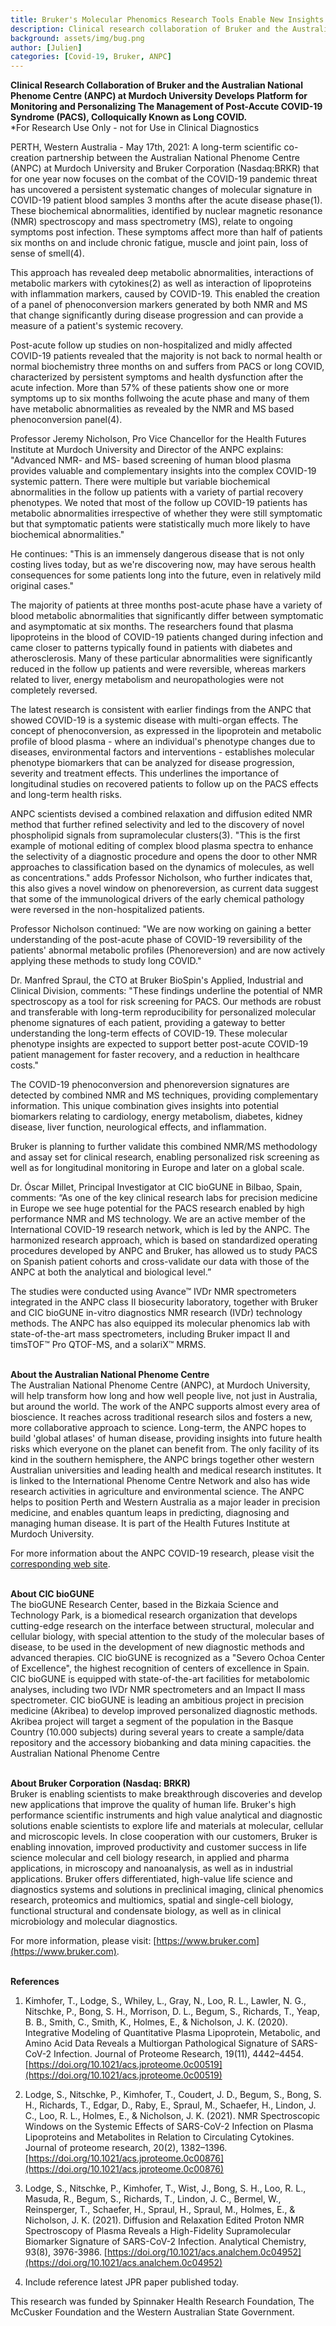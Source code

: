 ```yaml
---
title: Bruker's Molecular Phenomics Research Tools Enable New Insights into Long COVID and its Post-Infection Disease Effects
description: Clinical research collaboration of Bruker and the Australian National Phenome Centre (ANPC) at Murdoch University develops platform for Post-Acute COVID-19 Syndrome (PACS), colloquially known as long COVID.
background: assets/img/bug.png
author: [Julien]
categories: [Covid-19, Bruker, ANPC]
---
```


<strong>Clinical Research Collaboration of Bruker and the Australian National Phenome Centre (ANPC) at Murdoch University Develops Platform for Monitoring and Personalizing The Management of Post-Accute COVID-19 Syndrome (PACS), Colloquically Known as Long COVID.<br /></strong>
\*For Research Use Only - not for Use in Clinical Diagnostics

PERTH, Western Australia - May 17th, 2021: A long-term scientific co-creation partnership between the Australian National Phenome Centre (ANPC) at Murdoch University and Bruker Corporation (Nasdaq:BRKR) that for one year now focuses on the combat of the COVID-19 pandemic threat has uncovered a persistent systematic changes of molecular signature in COVID-19 patient blood samples 3 months after the acute disease phase(1). These biochemical abnormalities, identified by nuclear magnetic resonance (NMR) spectroscopy and mass spectrometry (MS), relate to ongoing symptoms post infection. These symptoms affect more than half of patients six months on and include chronic fatigue, muscle and joint pain, loss of sense of smell(4).

This approach has revealed deep metabolic abnormalities, interactions of metabolic markers with cytokines(2) as well as interaction of lipoproteins with inflammation markers, caused by COVID-19. This enabled the creation of a panel of phenoconversion markers generated by both NMR and MS that change significantly during disease progression and can provide a measure of a patient's systemic recovery.

Post-acute follow up studies on non-hospitalized and midly affected COVID-19 patients revealed that the majority is not back to normal health or normal biochemistry three months on and suffers from PACS or long COVID, characterized by persistent symptoms and health dysfunction after the acute infection. More than 57% of these patients show one or more symptoms up to six months follwoing the acute phase and many of them have metabolic abnormalities as revealed by the NMR and MS based phenoconversion panel(4).

Professor Jeremy Nicholson, Pro Vice Chancellor for the Health Futures Institute at Murdoch University and Director of the ANPC explains: "Advanced NMR- and MS- based screening of human blood plasma provides valuable and complementary insights into the complex COVID-19 systemic pattern. There were multiple but variable biochemical abnormalities in the follow up patients with a variety of partial recovery phenotypes. We noted that most of the follow up COVID-19 patients has metabolic abnormalities irrespective of whether they were still symptomatic but that symptomatic patients were statistically much more likely to have biochemical abnormalities."

He continues: "This is an immensely dangerous disease that is not only costing lives today, but as we're discovering now, may have serous health consequences for some patients long into the future, even in relatively mild original cases."

The majority of patients at three months post-acute phase have a variety of blood metabolic abnormalities that significantly differ between symptomatic and asymptomatic at six months. The researchers found that plasma lipoproteins in the blood of COVID-19 patients changed during infection and came closer to patterns typically found in patients with diabetes and atherosclerosis. Many of these particular abnormalities were significantly reduced in the follow up patients and were reversible, whereas markers related to liver, energy metabolism and neuropathologies were not completely reversed.

The latest research is consistent with earlier findings from the ANPC that showed COVID-19 is a systemic disease with multi-organ effects. The concept of phenoconversion, as expressed in the lipoprotein and metabolic profile of blood plasma - where an individual's phenotype changes due to diseases, environmental factors and interventions - establishes molecular phenotype biomarkers that can be analyzed for disease progression, severity and treatment effects. This underlines the importance of longitudinal studies on recovered patients to follow up on the PACS effects and long-term health risks.

ANPC scientists devised a combined relaxation and diffusion edited NMR method that further refined selectivity and led to the discovery of novel phospholipid signals from supramolecular clusters(3). "This is the first example of motional editing of complex blood plasma spectra to enhance the selectivity of a diagnostic procedure and opens the door to other NMR approaches to classification based on the dynamics of molecules, as well as concentrations." adds Professor Nicholson, who further indicates that, this also gives a novel window on phenoreversion, as current data suggest that some of the immunological drivers of the early chemical pathology were reversed in the non-hospitalized patients.

Professor Nicholson continued: "We are now working on gaining a better understanding of the post-acute phase of COVID-19 reversibility of the patients' abnormal metabolic profiles (Phenoreversion) and are now actively applying these methods to study long COVID."

Dr. Manfred Spraul, the CTO at Bruker BioSpin's Applied, Industrial and Clinical Division, comments: "These findings underline the potential of NMR spectroscopy as a tool for risk screening for PACS. Our methods are robust and transferable with long-term reproducibility for personalized molecular phenome signatures of each patient, providing a gateway to better understanding the long-term effects of COVID-19. These molecular phenotype insights are expected to support better post-acute COVID-19 patient management for faster recovery, and a reduction in healthcare costs."

The COVID-19 phenoconversion and phenoreversion signatures are detected by combined NMR and MS techniques, providing complementary information. This unique combination gives insights into potential biomarkers relating to cardiology, energy metabolism, diabetes, kidney disease, liver function, neurological effects, and inflammation.

Bruker is planning to further validate this combined NMR/MS methodology and assay set for clinical research, enabling personalized risk screening as well as for longitudinal monitoring in Europe and later on a global scale.

Dr. Óscar Millet, Principal Investigator at CIC bioGUNE in Bilbao, Spain, comments: “As one of the key clinical research labs for precision medicine in Europe we see huge potential for the PACS research enabled by high performance NMR and MS technology. We are an active member of the International COVID-19 research network, which is led by the ANPC. The harmonized research approach, which is based on standardized operating procedures developed by ANPC and Bruker, has allowed us to study PACS on Spanish patient cohorts and cross-validate our data with those of the ANPC at both the analytical and biological level.”

The studies were conducted using Avance™ IVDr NMR spectrometers integrated in the ANPC class II biosecurity laboratory, together with Bruker and CIC bioGUNE in-vitro diagnostics NMR research (IVDr) technology methods. The ANPC has also equipped its molecular phenomics lab with state-of-the-art mass spectrometers, including Bruker impact II and timsTOF™ Pro QTOF-MS, and a solariX™ MRMS.

<strong><br />About the Australian National Phenome Centre<br /></strong>
The Australian National Phenome Centre (ANPC), at Murdoch University, will help transform how long and how well people live, not just in Australia, but around the world. The work of the ANPC supports almost every area of bioscience. It reaches across traditional research silos and fosters a new, more collaborative approach to science. Long-term, the ANPC hopes to build 'global atlases' of human disease, providing insights into future health risks which everyone on the planet can benefit from. The only facility of its kind in the southern hemisphere, the ANPC brings together other western Australian universities and leading health and medical research institutes. It is linked to the International Phenome Centre Network and also has wide research activities in agriculture and environmental science. The ANPC helps to position Perth and Western Australia as a major leader in precision medicine, and enables quantum leaps in predicting, diagnosing and managing human disease. It is part of the Health Futures Institute at Murdoch University.

For more information about the ANPC COVID-19 research, please visit the [corresponding web site](https://www.murdoch.edu.au/research/anpc).

<strong><br />About CIC bioGUNE<br /></strong>
The bioGUNE Research Center, based in the Bizkaia Science and Technology Park, is a biomedical research organization that develops cutting-edge research on the interface between structural, molecular and cellular biology, with special attention to the study of the molecular bases of disease, to be used in the development of new diagnostic methods and advanced therapies. CIC bioGUNE is recognized as a "Severo Ochoa Center of Excellence", the highest recognition of centers of excellence in Spain. CIC bioGUNE is equipped with state-of-the-art facilities for metabolomic analyses, including two IVDr NMR spectrometers and an Impact II mass spectrometer. CIC bioGUNE is leading an ambitious project in precision medicine (Akribea) to develop improved personalized diagnostic methods. Akribea project will target a segment of the population in the Basque Country (10.000 subjects) during several years to create a sample/data repository and the accessory biobanking and data mining capacities.
the Australian National Phenome Centre

<strong><br />About Bruker Corporation (Nasdaq: BRKR)<br /></strong>
Bruker is enabling scientists to make breakthrough discoveries and develop new applications that improve the quality of human life. Bruker's high performance scientific instruments and high value analytical and diagnostic solutions enable scientists to explore life and materials at molecular, cellular and microscopic levels. In close cooperation with our customers, Bruker is enabling innovation, improved productivity and customer success in life science molecular and cell biology research, in applied and pharma applications, in microscopy and nanoanalysis, as well as in industrial applications. Bruker offers differentiated, high-value life science and diagnostics systems and solutions in preclinical imaging, clinical phenomics research, proteomics and multiomics, spatial and single-cell biology, functional structural and condensate biology, as well as in clinical microbiology and molecular diagnostics.

For more information, please visit: [https://www.bruker.com](https://www.bruker.com).

<strong><br />References</strong>

1. Kimhofer, T., Lodge, S., Whiley, L., Gray, N., Loo, R. L., Lawler, N. G., Nitschke, P., Bong, S. H., Morrison, D. L., Begum, S., Richards, T., Yeap, B. B., Smith, C., Smith, K., Holmes, E., & Nicholson, J. K. (2020). Integrative Modeling of Quantitative Plasma Lipoprotein, Metabolic, and Amino Acid Data Reveals a Multiorgan Pathological Signature of SARS-CoV-2 Infection. Journal of Proteome Research, 19(11), 4442–4454. [https://doi.org/10.1021/acs.jproteome.0c00519](https://doi.org/10.1021/acs.jproteome.0c00519)

2. Lodge, S., Nitschke, P., Kimhofer, T., Coudert, J. D., Begum, S., Bong, S. H., Richards, T., Edgar, D., Raby, E., Spraul, M., Schaefer, H., Lindon, J. C., Loo, R. L., Holmes, E., & Nicholson, J. K. (2021). NMR Spectroscopic Windows on the Systemic Effects of SARS-CoV-2 Infection on Plasma Lipoproteins and Metabolites in Relation to Circulating Cytokines. Journal of proteome research, 20(2), 1382–1396. [https://doi.org/10.1021/acs.jproteome.0c00876](https://doi.org/10.1021/acs.jproteome.0c00876)

3. Lodge, S., Nitschke, P., Kimhofer, T., Wist, J., Bong, S. H., Loo, R. L., Masuda, R., Begum, S., Richards, T., Lindon, J. C., Bermel, W., Reinsperger, T., Schaefer, H., Spraul, H., Spraul, M., Holmes, E., & Nicholson, J. K. (2021). Diffusion and Relaxation Edited Proton NMR Spectroscopy of Plasma Reveals a High-Fidelity Supramolecular Biomarker Signature of SARS-CoV-2 Infection. Analytical Chemistry, 93(8), 3976-3986. [https://doi.org/10.1021/acs.analchem.0c04952](https://doi.org/10.1021/acs.analchem.0c04952)

4. Include reference latest JPR paper published today.

This research was funded by Spinnaker Health Research Foundation, The McCusker Foundation and the Western Australian State Government.
